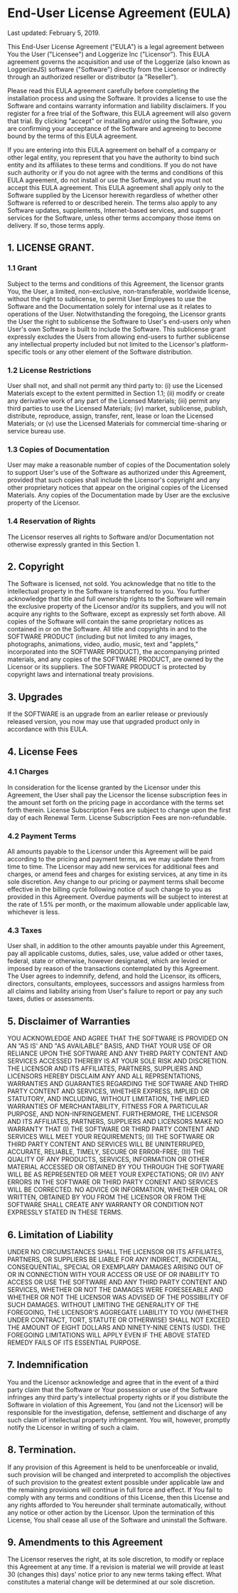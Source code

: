 # End-User License Agreement (EULA)

Last updated: February 5, 2019.

This End-User License Agreement ("EULA") is a legal agreement between You the 
User ("Licensee") and Loggerize Inc ("Licensor"). This EULA agreement governs 
the acquisition and use of the Loggerize (also known as LoggerizeJS) software 
("Software") directly from the Licensor or indirectly through an authorized 
reseller or distributor (a "Reseller").

Please read this EULA agreement carefully before completing the installation
process and using the Software. It provides a license to use the Software and 
contains warranty information and liability disclaimers. If you register for a 
free trial of the Software, this EULA agreement will also govern that trial. 
By clicking "accept" or installing and/or using the Software, you are confirming 
your acceptance of the Software and agreeing to become bound by the terms of this 
EULA agreement.

If you are entering into this EULA agreement on behalf of a company or other 
legal entity, you represent that you have the authority to bind such entity and 
its affiliates to these terms and conditions. If you do not have such authority 
or if you do not agree with the terms and conditions of this EULA agreement, do 
not install or use the Software, and you must not accept this EULA agreement.
This EULA agreement shall apply only to the Software supplied by the Licensor
herewith regardless of whether other Software is referred to or described herein.
The terms also apply to any Software updates, supplements, Internet-based
services, and support services for the Software, unless other terms accompany those
items on delivery. If so, those terms apply.

## 1. LICENSE GRANT.

### 1.1 Grant

Subject to the terms and conditions of this Agreement, the licensor grants You, 
the User, a limited, non-exclusive, non-transferable, worldwide license, without 
the right to sublicense, to permit User Employees to use the Software and the 
Documentation solely for internal use as it relates to operations of the User. 
Notwithstanding the foregoing, the Licensor grants the User the right to
sublicense the Software to User's end-users only when User's own Software is 
built to include the Software. This sublicense grant expressly excludes the Users 
from allowing end-users to further sublicense any intellectual property included 
but not limited to the Licensor's platform-specific tools or any other element of 
the Software distribution.

### 1.2 License Restrictions

User shall not, and shall not permit any third party to:
(i) use the Licensed Materials except to the extent permitted in Section 1.1; (ii)
modify or create any derivative work of any part of the Licensed Materials; (iii)
permit any third parties to use the Licensed Materials; (iv) market, sublicense,
publish, distribute, reproduce, assign, transfer, rent, lease or loan the Licensed
Materials; or (v) use the Licensed Materials for commercial time-sharing or service
bureau use.

### 1.3 Copies of Documentation

User may make a reasonable number of copies of the Documentation solely to support 
User's use of the Software as authorized under this Agreement, provided that such 
copies shall include the Licensor's copyright and any other proprietary notices 
that appear on the original copies of the Licensed Materials. Any copies of the 
Documentation made by User are the exclusive property of the Licensor.

### 1.4 Reservation of Rights

The Licensor reserves all rights to Software and/or Documentation not otherwise 
expressly granted in this Section 1.

## 2. Copyright

The Software is licensed, not sold. You acknowledge that no title to
the intellectual property in the Software is transferred to you. You further
acknowledge that title and full ownership rights to the Software will remain the
exclusive property of the Licensor and/or its suppliers, and you will not
acquire any rights to the Software, except as expressly set forth above. All copies
of the Software will contain the same proprietary notices as contained in or on the
Software. All title and copyrights in and to the SOFTWARE PRODUCT (including but
not limited to any images, photographs, animations, video, audio, music, text and
"applets," incorporated into the SOFTWARE PRODUCT), the accompanying printed
materials, and any copies of the SOFTWARE PRODUCT, are owned by the Licensor or
its suppliers. The SOFTWARE PRODUCT is protected by copyright laws and
international treaty provisions.

## 3. Upgrades

If the SOFTWARE is an upgrade from an earlier release or previously
released version, you now may use that upgraded product only in accordance with
this EULA.


## 4. License Fees

### 4.1 Charges

In consideration for the license granted by the Licensor under this Agreement, 
the User shall pay the Licensor the license subscription fees in the amount set
forth on the pricing page in accordance with the terms set forth therein. License
Subscription Fees are subject to change upon the first day of each Renewal Term.
License Subscription Fees are non-refundable.

### 4.2 Payment Terms

All amounts payable to the Licensor under this Agreement will be paid
according to the pricing and payment terms, as we may update them from time to
time. The Licensor may add new services for additional fees and charges, or amend fees
and charges for existing services, at any time in its sole discretion. Any change
to our pricing or payment terms shall become effective in the billing cycle
following notice of such change to you as provided in this Agreement. Overdue
payments will be subject to interest at the rate of 1.5% per month, or the maximum
allowable under applicable law, whichever is less.

### 4.3 Taxes

User shall, in addition to the other amounts payable under this
Agreement, pay all applicable customs, duties, sales, use, value added or other
taxes, federal, state or otherwise, however designated, which are levied or imposed
by reason of the transactions contemplated by this Agreement. The User agrees to indemnify, defend, and hold the Licensor,
its officers, directors, consultants, employees, successors and assigns harmless
from all claims and liability arising from User's failure to report or pay any such
taxes, duties or assessments.

## 5. Disclaimer of Warranties

YOU ACKNOWLEDGE AND AGREE THAT THE SOFTWARE IS PROVIDED ON AN “AS IS’ AND 
"AS AVAILABLE” BASIS, AND THAT YOUR USE OF OR RELIANCE UPON THE SOFTWARE AND 
ANY THIRD PARTY CONTENT AND SERVICES ACCESSED THEREBY IS AT YOUR SOLE RISK AND 
DISCRETION. THE LICENSOR AND ITS AFFILIATES, PARTNERS, SUPPLIERS AND LICENSORS HEREBY 
DISCLAIM ANY AND ALL REPRSENTATIONS, WARRANTIES AND GUARANTIES REGARDING THE 
SOFTWARE AND THIRD PARTY CONTENT AND SERVICES, WHETHER EXPRESS, IMPLIED OR 
STATUTORY, AND INCLUDING, WITHOUT LIMITATION, THE IMPLIED WARRANTIES OF 
MERCHANTABILITY, FITNESS FOR A PARTICULAR PURPOSE, AND NON-INFRINGEMENT. 
FURTHERMORE, THE LICENSOR AND ITS AFFILIATES, PARTNERS, SUPPLIERS AND LICENSORS MAKE 
NO WARRANTY THAT (I) THE SOFTWARE OR THIRD PARTY CONTENT AND SERVICES WILL 
MEET YOUR REQUIREMENTS; (II) THE SOFTWARE OR THIRD PARTY CONTENT AND SERVICES 
WILL BE UNINTERRUPED, ACCURATE, RELIABLE, TIMELY, SECURE OR ERROR-FREE; (III) 
THE QUALITY OF ANY PRODUCTS, SERVICES, INFORMATION OR OTHER MATERIAL ACCESSED OR 
OBTAINED BY YOU THROUGH THE SOFTWARE WILL BE AS REPRESENTED OR MEET YOUR 
EXPECTATIONS; OR (IV) ANY ERRORS IN THE SOFTWARE OR THIRD PARTY CONENT AND 
SERVICES WILL BE CORRECTED. NO ADVICE OR INFORMATION, WHETHER ORAL OR WRITTEN, 
OBTAINED BY YOU FROM THE LICENSOR OR FROM THE SOFTWARE SHALL CREATE ANY WARRANTY 
OR CONDITION NOT EXPRESSLY STATED IN THESE TERMS.

## 6. Limitation of Liability

UNDER NO CIRCUMSTANCES SHALL THE LICENSOR OR ITS AFFILIATES, PARTNERS, OR 
SUPPLIERS BE LIABLE FOR ANY INDIRECT, INCIDENTAL, CONSEQUENTIAL, SPECIAL OR 
EXEMPLARY DAMAGES ARISING OUT OF OR IN CONNECTION WITH YOUR ACCESS OR USE OF 
OR INABILITY TO ACCESS OR USE THE SOFTWARE AND ANY THIRD PARTY CONTENT 
AND SERVICES, WHETHER OR NOT THE DAMAGES WERE FORESEEABLE AND WHETHER OR NOT 
THE LICENSOR WAS ADVISED OF THE POSSIBILITY OF SUCH DAMAGES. WITHOUT LIMITING THE 
GENERALITY OF THE FOREGOING, THE LICENSOR'S AGGREGATE LIABILITY TO YOU (WHETHER 
UNDER CONTRACT, TORT, STATUTE OR OTHERWISE) SHALL NOT EXCEED THE AMOUNT OF
EIGHT DOLLARS AND NINETY-NINE CENTS (USD). THE FOREGOING LIMITATIONS 
WILL APPLY EVEN IF THE ABOVE STATED REMEDY FAILS OF ITS ESSENTIAL PURPOSE.

## 7. Indemnification

You and the Licensor acknowledge and agree that in the event of a third party claim that 
the Software or Your possession or use of the Software infringes any third
party's intellectual property rights or if you distribute the Software in violation 
of this Agreement, You (and not the Licensor) will be responsible for the 
investigation, defense, settlement and discharge of any such claim of intellectual 
property infringement. You will, however, promptly notify the Licensor in 
writing of such a claim. 

## 8. Termination.

If any provision of this Agreement is held to be unenforceable or invalid, such
provision will be changed and interpreted to accomplish the objectives of such
provision to the greatest extent possible under applicable law and the remaining
provisions will continue in full force and effect. If You fail to comply with any 
terms and conditions of this License, then this License and any rights afforded 
to You hereunder shall terminate automatically, without any notice or other 
action by the Licensor. Upon the termination of this License, You shall cease 
all use of the Software and uninstall the Software.

## 9. Amendments to this Agreement

The Licensor reserves the right, at its sole discretion, to modify or
replace this Agreement at any time. If a revision is material we will provide at
least 30 (changes this) days' notice prior to any new terms taking effect. What
constitutes a material change will be determined at our sole discretion.
